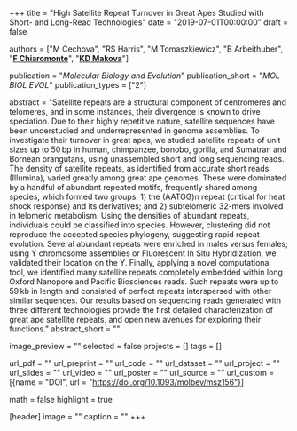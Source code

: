 +++
title = "High Satellite Repeat Turnover in Great Apes Studied with Short- and Long-Read Technologies"
date = "2019-07-01T00:00:00"
draft = false

authors = ["M Cechova", "RS Harris", "M Tomaszkiewicz", "B Arbeithuber", "[__F Chiaromonte__](https://sites.psu.edu/chiaromonte)", "[__KD Makova__](http://www.bx.psu.edu/makova_lab)"]

publication = "_Molecular Biology and Evolution_"
publication_short = "_MOL BIOL EVOL_"
publication_types = ["2"]

abstract = "Satellite repeats are a structural component of centromeres and telomeres, and in some instances, their divergence is known to drive speciation. Due to their highly repetitive nature, satellite sequences have been understudied and underrepresented in genome assemblies. To investigate their turnover in great apes, we studied satellite repeats of unit sizes up to 50 bp in human, chimpanzee, bonobo, gorilla, and Sumatran and Bornean orangutans, using unassembled short and long sequencing reads. The density of satellite repeats, as identified from accurate short reads (Illumina), varied greatly among great ape genomes. These were dominated by a handful of abundant repeated motifs, frequently shared among species, which formed two groups: 1) the (AATGG)n repeat (critical for heat shock response) and its derivatives; and 2) subtelomeric 32-mers involved in telomeric metabolism. Using the densities of abundant repeats, individuals could be classified into species. However, clustering did not reproduce the accepted species phylogeny, suggesting rapid repeat evolution. Several abundant repeats were enriched in males versus females; using Y chromosome assemblies or Fluorescent In Situ Hybridization, we validated their location on the Y. Finally, applying a novel computational tool, we identified many satellite repeats completely embedded within long Oxford Nanopore and Pacific Biosciences reads. Such repeats were up to 59 kb in length and consisted of perfect repeats interspersed with other similar sequences. Our results based on sequencing reads generated with three different technologies provide the first detailed characterization of great ape satellite repeats, and open new avenues for exploring their functions."
abstract_short = ""

image_preview = ""
selected = false
projects = []
tags = []

url_pdf = ""
url_preprint = ""
url_code = ""
url_dataset = ""
url_project = ""
url_slides = ""
url_video = ""
url_poster = ""
url_source = ""
url_custom = [{name = "DOI", url = "https://doi.org/10.1093/molbev/msz156"}]

math = false
highlight = true

[header]
image = ""
caption = ""
+++
